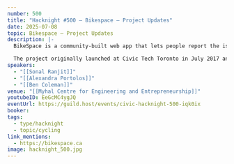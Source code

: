 ```yaml
---
number: 500
title: "Hacknight #500 – Bikespace – Project Updates"
date: 2025-07-08
topic: Bikespace – Project Updates
description: |-
  BikeSpace is a community-built web app that lets people report the issues they find when trying to park their bikes in the city and helps people find bike parking in Toronto.

  The project originally launched at Civic Tech Toronto in July 2017 and has evolved through several iterations. Hear from some of the current BikeSpace volunteers about what they’ve been working on over the past couple of years, including launching a dashboard and improving it using user testing, and launching a new bike parking map.
speakers:
  - "[[Sonal Ranjit]]"
  - "[[Alexandra Portolos]]"
  - "[[Ben Coleman]]"
venue: "[[Myhal Centre for Engineering and Entrepreneurship]]"
youtubeID: EeGcMC4ygJQ
eventUrl: https://guild.host/events/civic-hacknight-500-iqk0ix
booker:
tags:
  - type/hacknight
  - topic/cycling
link_mentions:
  - https://bikespace.ca
image: hacknight_500.jpg
---
```

